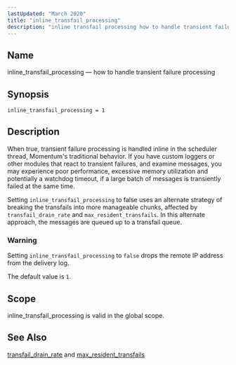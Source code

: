 ```yaml
---
lastUpdated: "March 2020"
title: "inline_transfail_processing"
description: "inline transfail processing how to handle transient failure processing inline transfail processing 1 When true transient failure processing is handled inline in the scheduler thread Momentum's traditional behavior If you have custom loggers or other modules that react to transient failures and examine messages you may experience poor performance excessive..."
---
```


<a name="conf.ref.inline_transfail_processing"></a> 
## Name

inline_transfail_processing — how to handle transient failure processing

## Synopsis

`inline_transfail_processing = 1`

<a name="idp24931872"></a> 
## Description

When true, transient failure processing is handled inline in the scheduler thread, Momentum's traditional behavior. If you have custom loggers or other modules that react to transient failures, and examine messages, you may experience poor performance, excessive memory utilization and potentially a watchdog timeout, if a large batch of messages is transiently failed at the same time.

Setting `inline_transfail_processing` to false uses an alternate strategy of breaking the transfails into more manageable chunks, affected by `transfail_drain_rate` and `max_resident_transfails`. In this alternate approach, the messages are queued up to a transfail queue.

### Warning

Setting `inline_transfail_processing` to `false` drops the remote IP address from the delivery log.

The default value is `1`.

<a name="idp24938832"></a> 
## Scope

inline_transfail_processing is valid in the global scope.

<a name="idp24940672"></a> 
## See Also

[transfail_drain_rate](/momentum/4/config/ref-transfail-drain-rate) and [max_resident_transfails](/momentum/4/config/ref-max-resident-transfails)